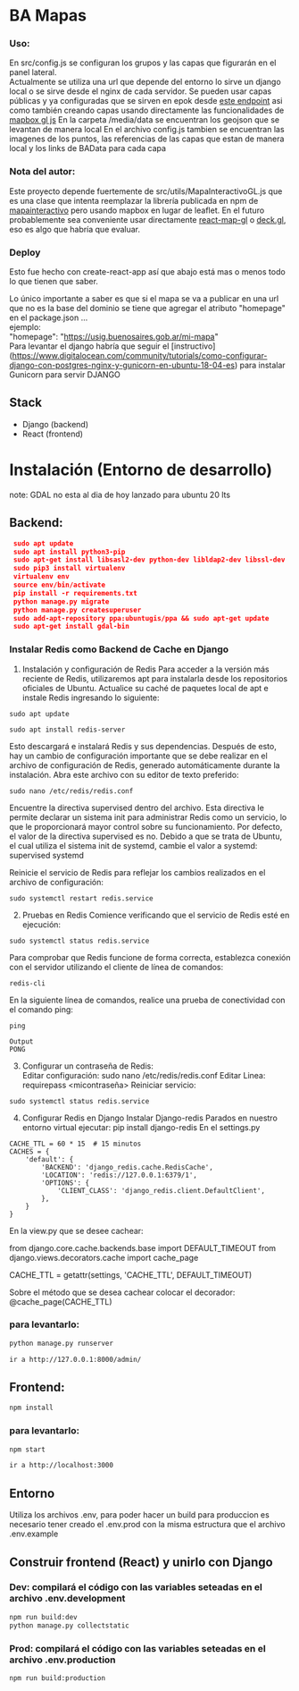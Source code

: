 # BA Mapas
### Uso:
En src/config.js se configuran los grupos y las capas que figurarán en el panel lateral.<br />
Actualmente se utiliza una url que depende del entorno lo sirve un django local o se sirve desde el nginx de cada servidor.
Se pueden usar capas públicas y ya configuradas que se sirven en epok desde [este endpoint](https://epok.buenosaires.gob.ar/mapainteractivoba/layers/?protocol=https) asi como también creando capas usando directamente las funcionalidades de [mapbox gl js](https://docs.mapbox.com/mapbox-gl-js/style-spec/)
En la carpeta /media/data se encuentran los geojson que se levantan de manera local
En el archivo config.js tambien se encuentran las imagenes de los puntos,  las referencias de las capas que estan de manera local y los links de BAData para cada capa <br />


### Nota del autor:

Este proyecto depende fuertemente de src/utils/MapaInteractivoGL.js que es una clase que intenta reemplazar la librería publicada en npm de [mapainteractivo](https://www.npmjs.com/package/@usig-gcba/mapa-interactivo) pero usando mapbox en lugar de leaflet.
En el futuro probablemente sea conveniente usar directamente [react-map-gl](https://uber.github.io/react-map-gl/) o [deck.gl](https://deck.gl/#/), eso es algo que habría que evaluar. 

### Deploy
Esto fue hecho con create-react-app así que abajo está mas o menos todo lo que tienen que saber.

Lo único importante a saber es que si el mapa se va a publicar en una url que no es la base del dominio se tiene que agregar el atributo "homepage" en el package.json ... <br />
ejemplo: <br />
"homepage": "https://usig.buenosaires.gob.ar/mi-mapa"
<br />
Para levantar el django habría que seguir el [instructivo] (https://www.digitalocean.com/community/tutorials/como-configurar-django-con-postgres-nginx-y-gunicorn-en-ubuntu-18-04-es) para instalar Gunicorn para servir DJANGO



## Stack

- Django (backend) 
- React (frontend)

# Instalación (Entorno de desarrollo)

note: GDAL no esta al dia de hoy lanzado para ubuntu 20 lts

## Backend:

```json
 sudo apt update
 sudo apt install python3-pip
 sudo apt-get install libsasl2-dev python-dev libldap2-dev libssl-dev
 sudo pip3 install virtualenv
 virtualenv env
 source env/bin/activate
 pip install -r requirements.txt
 python manage.py migrate
 python manage.py createsuperuser
 sudo add-apt-repository ppa:ubuntugis/ppa && sudo apt-get update
 sudo apt-get install gdal-bin
```
### Instalar Redis como Backend de Cache en Django
1. Instalación y configuración de Redis
Para acceder a la versión más reciente de Redis, utilizaremos apt para instalarla desde los repositorios oficiales de Ubuntu.
Actualice su caché de paquetes local de apt e instale Redis ingresando lo siguiente:
```
sudo apt update
```
```
sudo apt install redis-server
```
Esto descargará e instalará Redis y sus dependencias. Después de esto, hay un cambio de configuración importante que se debe realizar en el archivo de configuración de Redis, generado automáticamente durante la instalación.
Abra este archivo con su editor de texto preferido:
```
sudo nano /etc/redis/redis.conf
```
Encuentre la directiva supervised dentro del archivo. Esta directiva le permite declarar un sistema init para administrar Redis como un servicio, lo que le proporcionará mayor control sobre su funcionamiento. Por defecto, el valor de la directiva supervised es no. Debido a que se trata de Ubuntu, el cual utiliza el sistema init de systemd, cambie el valor a systemd:
supervised systemd

Reinicie el servicio de Redis para reflejar los cambios realizados en el archivo de configuración:
```
sudo systemctl restart redis.service
```
2. Pruebas en Redis
Comience verificando que el servicio de Redis esté en ejecución:
```
sudo systemctl status redis.service
```
Para comprobar que Redis funcione de forma correcta, establezca conexión con el servidor utilizando el cliente de línea de comandos:
```
redis-cli
```
En la siguiente línea de comandos, realice una prueba de conectividad con el comando ping:
```
ping
```
```
Output
PONG
```
3. Configurar un contraseña de Redis: <br>
Editar configuración:
sudo nano /etc/redis/redis.conf
Editar Linea:
requirepass <micontraseña>
Reiniciar servicio:
```
sudo systemctl status redis.service
```
4. Configurar Redis en Django
Instalar Django-redis
Parados en nuestro entorno virtual ejecutar:
pip install django-redis
En el settings.py
```
CACHE_TTL = 60 * 15  # 15 minutos
CACHES = {
    'default': {
        'BACKEND': 'django_redis.cache.RedisCache',
        'LOCATION': 'redis://127.0.0.1:6379/1',
        'OPTIONS': {
            'CLIENT_CLASS': 'django_redis.client.DefaultClient',
        },
    }
}
```
En la view.py que se desee cachear:

from django.core.cache.backends.base import DEFAULT_TIMEOUT
from django.views.decorators.cache import cache_page

CACHE_TTL = getattr(settings, 'CACHE_TTL', DEFAULT_TIMEOUT)

Sobre el método que se desea cachear colocar el decorador:
@cache_page(CACHE_TTL)


### para levantarlo:

```bash
python manage.py runserver

ir a http://127.0.0.1:8000/admin/
```



## Frontend:

```bash
npm install
```
### para levantarlo:

```bash
npm start

ir a http://localhost:3000
```
## Entorno
Utiliza los archivos .env, para poder hacer un build para produccion es necesario tener creado el .env.prod con la misma estructura que el archivo
.env.example

## Construir frontend (React) y unirlo con Django

### Dev: compilará el código con las variables seteadas en el archivo .env.development
```bash
npm run build:dev
python manage.py collectstatic
```

### Prod: compilará el código con las variables seteadas en el archivo .env.production
```bash
npm run build:production
```


